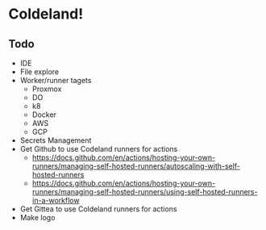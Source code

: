 # Coldeland!

## Todo

* IDE
* File explore
* Worker/runner tagets
  * Proxmox
  * DO
  * k8
  * Docker
  * AWS
  * GCP
* Secrets Management
* Get Github to use Codeland runners for actions
   * https://docs.github.com/en/actions/hosting-your-own-runners/managing-self-hosted-runners/autoscaling-with-self-hosted-runners
   * https://docs.github.com/en/actions/hosting-your-own-runners/managing-self-hosted-runners/using-self-hosted-runners-in-a-workflow
* Get Gittea to use Coldeland runners for actions
* Make logo

